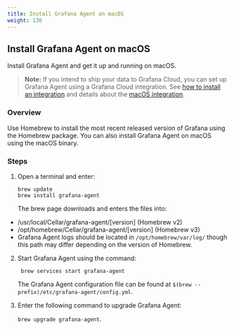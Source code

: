 ```yaml
---
title: Install Grafana Agent on macOS
weight: 130
---
```

## Install Grafana Agent on macOS

Install Grafana Agent and get it up and running on macOS. 

> **Note:** If you intend to ship your data to Grafana Cloud, you can set up Grafana Agent using a Grafana Cloud integration. See [how to install an integration](/docs/grafana-cloud/data-configuration/integrations/install-and-manage-integrations/) and details about the [macOS integration](/docs/grafana-cloud/data-configuration/integrations/integration-reference/integration-macos-node/). 

### Overview
Use Homebrew to install the most recent released version of Grafana using the Homebrew package. You can also install Grafana Agent on macOS using the macOS binary.

### Steps

1. Open a terminal and enter:
   
   ```
   brew update
   brew install grafana-agent
   ```
   
   The brew page downloads and enters the files into:
- /usr/local/Cellar/grafana-agent/[version] (Homebrew v2)
- /opt/homebrew/Cellar/grafana-agent/[version] (Homebrew v3)
- Grafana Agent logs should be located in `/opt/homebrew/var/log/` though this path may differ depending on the version of Homebrew.
  
2. Start Grafana Agent using the command:

    ` brew services start grafana-agent`

    The Grafana Agent configuration file can be found at `$(brew --prefix)/etc/grafana-agent/config.yml`.

3. Enter the following command to upgrade Grafana Agent:

    `brew upgrade grafana-agent`.



    


   
